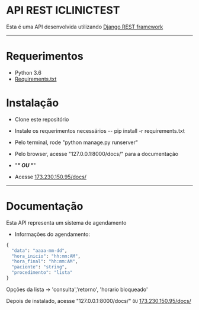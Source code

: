 # API REST ICLINICTEST

Esta é uma API desenvolvida utilizando [Django REST framework][djangorest]

----

# Requerimentos

* Python 3.6
* [Requirements.txt][requirements]

# Instalação

* Clone este repositório
* Instale os requerimentos necessários -- pip install -r requirements.txt
* Pelo terminal, rode "python manage.py runserver"
* Pelo browser, acesse "127.0.0.1:8000/docs/" para a documentação

* "***********" OU "***********"

* Acesse [173.230.150.95/docs/][docs]

----

# Documentação

Esta API representa um sistema de agendamento

* Informações do agendamento:

```python
{
  "data": "aaaa-mm-dd",
  "hora_inicio": "hh:mm:AM",
  "hora_final": "hh:mm:AM",
  "paciente": "string",
  "procedimento": "lista"
}
```
Opções da lista -> 'consulta','retorno', 'horario bloqueado'



Depois de instalado, acesse "127.0.0.1:8000/docs/" `OU` [173.230.150.95/docs/][docs]



[requirements]:https://github.com/bussola/iclinic_teste/blob/master/requirements.txt
[djangorest]:https://github.com/encode/django-rest-framework
[docs]:http://173.230.150.95/docs/